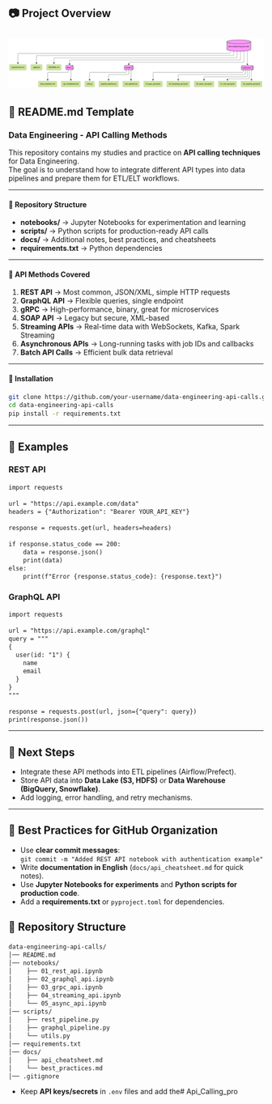 ## 📷 Project Overview
![Project Diagram](2025-08-19-155026.png)
------

## 🔹 README.md Template 

### Data Engineering - API Calling Methods

This repository contains my studies and practice on **API calling techniques** for Data Engineering.  
The goal is to understand how to integrate different API types into data pipelines and prepare them for ETL/ELT workflows.

---

#### 📂 Repository Structure
- **notebooks/** → Jupyter Notebooks for experimentation and learning
- **scripts/** → Python scripts for production-ready API calls
- **docs/** → Additional notes, best practices, and cheatsheets
- **requirements.txt** → Python dependencies

---

#### 🚀 API Methods Covered
1. **REST API** → Most common, JSON/XML, simple HTTP requests
2. **GraphQL API** → Flexible queries, single endpoint
3. **gRPC** → High-performance, binary, great for microservices
4. **SOAP API** → Legacy but secure, XML-based
5. **Streaming APIs** → Real-time data with WebSockets, Kafka, Spark Streaming
6. **Asynchronous APIs** → Long-running tasks with job IDs and callbacks
7. **Batch API Calls** → Efficient bulk data retrieval

---

#### 🔧 Installation
```bash
git clone https://github.com/your-username/data-engineering-api-calls.git
cd data-engineering-api-calls
pip install -r requirements.txt
```

------

## 📘 Examples

### REST API

```
import requests

url = "https://api.example.com/data"
headers = {"Authorization": "Bearer YOUR_API_KEY"}

response = requests.get(url, headers=headers)

if response.status_code == 200:
    data = response.json()
    print(data)
else:
    print(f"Error {response.status_code}: {response.text}")
```

### GraphQL API

```
import requests

url = "https://api.example.com/graphql"
query = """
{
  user(id: "1") {
    name
    email
  }
}
"""

response = requests.post(url, json={"query": query})
print(response.json())
```

------

## 📌 Next Steps

- Integrate these API methods into ETL pipelines (Airflow/Prefect).
- Store API data into **Data Lake (S3, HDFS)** or **Data Warehouse (BigQuery, Snowflake)**.
- Add logging, error handling, and retry mechanisms.

------

## 🔹 Best Practices for GitHub Organization
- Use **clear commit messages**:  
  `git commit -m "Added REST API notebook with authentication example"`
- Write **documentation in English** (`docs/api_cheatsheet.md` for quick notes).  
- Use **Jupyter Notebooks for experiments** and **Python scripts for production code**.  
- Add a **requirements.txt** or `pyproject.toml` for dependencies.  
## 🔹 Repository Structure 

```
data-engineering-api-calls/
│── README.md
│── notebooks/
│    ├── 01_rest_api.ipynb
│    ├── 02_graphql_api.ipynb
│    ├── 03_grpc_api.ipynb
│    ├── 04_streaming_api.ipynb
│    └── 05_async_api.ipynb
│── scripts/
│    ├── rest_pipeline.py
│    ├── graphql_pipeline.py
│    └── utils.py
│── requirements.txt
│── docs/
│    ├── api_cheatsheet.md
│    └── best_practices.md
│── .gitignore
```


- Keep **API keys/secrets** in `.env` files and add the# Api_Calling_pro
